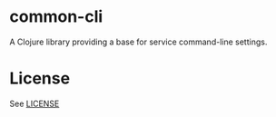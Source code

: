 # common-cli

A Clojure library providing a base for service command-line settings.

# License

See [LICENSE](LICENSE)
